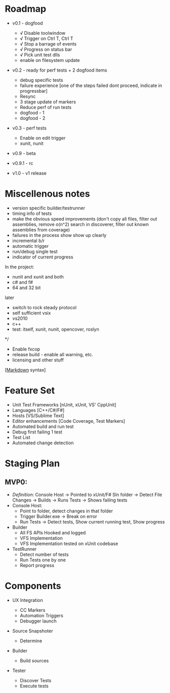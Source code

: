 ﻿# Roadmap

  - v0.1 - dogfood
    - √ Disable toolwindow
    - √ Trigger on Ctrl T, Ctrl T
    - √ Stop a barrage of events
    - √ Progress on status bar
    - √ Pick unit test dlls
    - enable on filesystem update
  - v0.2 - ready for perf tests + 2 dogfood items
    - debug specific tests
    - failure experience [one of the steps failed dont proceed, indicate in progressbar]
    - Resync
    - 3 stage update of markers
    - Reduce perf of run tests
    - dogfood - 1
    - dogfood - 2

  - v0.3 - perf tests
    - Enable on edit trigger
    - xunit, nunit

- v0.9 - beta

- v0.9.1 - rc

- v1.0 - v1 release

# Miscellenous notes

- version specific builder/testrunner
- timing info of tests
- make the obvious speed improvements (don't copy all files, filter out assemblies, remove o(n^2) search in discoverer, filter out known assemblies from coverage)
- failures in the process show show up clearly 
- incremental b/r  
- automatic trigger
- run/debug single test
- indicator of current progress

In the project:
- nunit and xunit and both
- c# and f#
- 64 and 32 bit

later 
- switch to rock steady protocol
- self sufficient vsix
- vs2010
- c++
- test: itself, xunit, nunit, opencover, roslyn

 */

  - Enable fxcop
  - release build - enable all warning, etc.
  - licensing and other stuff


[[Markdown](http://daringfireball.net/projects/markdown/) syntax]

# Feature Set #
- Unit Test Frameworks [nUnit, xUnit, VS' CppUnit] 
- Languages [C++/C#/F#] 
- Hosts [VS/Sublime Text] 
- Editor enhancements [Code Coverage, Test Markers] 
- Automated build and run test 
- Debug first failing 1 test 
- Test List 
- Automated change detection

# Staging Plan #
## MVP0: ##
- *Definition*: Console Host -> Pointed to xUnit/F# Sln folder -> Detect File Changes -> Builds -> Runs Tests -> Shows failing tests 
- Console Host:
    - Point to folder, detect changes in that folder
    - Trigger Builder.exe -> Break on error
    - Run Tests -> Detect tests, Show current running test, Show progress 
- Builder
    - All FS APIs Hooked and logged
    - VFS Implementation
    - VFS Implementation tested on xUnit codebase
- TestRunner 
    - Detect number of tests
    - Run Tests one by one
    - Report progress

# Components #
- UX Integration 
    - CC Markers 
    - Automation Triggers 
    - Debugger launch 
 
- Source Snapshoter 
    - Determine  
 
- Builder 
    - Build sources 
 
- Tester 
    - Discover Tests 
    - Execute tests 
